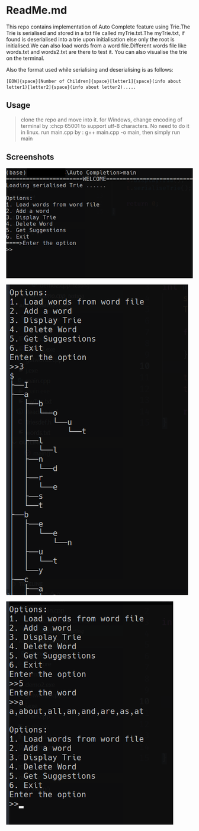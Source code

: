 # ReadMe.md

This repo contains implementation of Auto Complete feature using Trie.The Trie is serialised and stored in a txt file called myTrie.txt.The myTrie.txt, if found is deserialised into a trie upon initialisation else only the root is initialised.We can also load words from a word file.Different words file like words.txt and words2.txt are there to test it.
You can also visualise the trie on the terminal.

Also the format used while serialising and deserialising is as follows:

```
[EOW]{space}[Number of Children]{space}[letter1]{space}(info about letter1)[letter2]{space}(info about letter2).....
```

## Usage

>clone the repo and move into it.
>for Windows, change encoding of terminal by :chcp 65001 to support utf-8 characters. No need to do it in linux.
>run main.cpp by :
>g++ main.cpp -o main,
>then simply run main

## Screenshots

![welcome menu](screenchots/welcome.png)

![display trie](screenchots/displayTrie.png)

![get suggestions](screenchots/completions.png)
